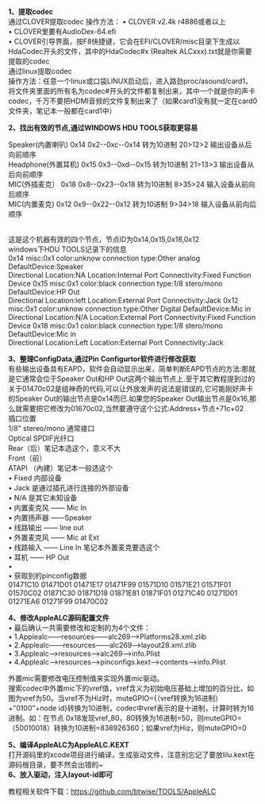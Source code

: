 <b>1、提取codec</b></br>
通过CLOVER提取codec
操作方法：
•    CLOVER v2.4k r4886或者以上</br>
•    CLOVER里要有AudioDex-64.efi</br>
•    CLOVER引导界面，按F8快捷键，它会在EFI/CLOVER/misc目录下生成以HdaCodec开头的文件，其中的HdaCodec#x (Realtek ALCxxx).txt就是你需要提取的codec</br>
通过linux提取codec</br>
操作方法：任意一个linux或口袋LINUX启动后，进入路劲proc/asound/card1，将文件夹里面的所有名为codec#开头的文件都复制出来，其中一个就是你的声卡codec，千万不要把HDMI音频的文件复制出来了（如果card1没有就一定在card0文件夹，笔记本一般都在card1中）</br>

<b>2、找出有效的节点,通过WINDOWS HDU TOOLS获取更容易</b></br>

Speaker(内置喇叭)                0x14   0x2--0xc--0x14      转为10进制  20>12>2 输出设备从后向前顺序 </br> 
Headphone(外置耳机)            0x15   0x3--0xd--0x15     转为10进制  21>13>3  输出设备从后向前顺序</br>
MIC(外插麦克）                    0x18   0x8--0x23--0x18   转为10进制   8>35>24  输入设备从前向后顺序</br>
MIC(内置麦克)                      0x12   0x9--0x22--0x12    转为10进制  9>34>18   输入设备从前向后顺序</br></br>

这是这个机器有效的四个节点，节点ID为0x14,0x15,0x18,0x12</br>
windows下HDU TOOLS记录下的信息</br>
0x14  misc:0x1  color:unknow   connection type:Other analog  DefaultDevice:Speaker</br>
Directional Location:NA   Location:Internal Port Connectivity:Fixed Function Device
0x15   misc:0x1  color:black   connection type:1/8 stero/mono  DefaultDevice:HP Out</br>
Directional Location:left   Location:External Port Connectivity:Jack
0x12   misc:0x1  color:unknow  connection type:Other Digital  DefaultDevice:Mic in</br>
Directional Location:N/A  Location:External Port Connectivity:Fixed Function Device
0x18  misc:0x1  color:black  connection type:1/8 stero/mono  DefaultDevice:Mic in</br>
Directional Location:Left  Location:External Port Connectivity:Jack</br>

<b>3、整理ConfigData,通过Pin Configurtor软件进行修改获取</b></br>
有些输出设备具有EAPD，软件会自动显示出来，简单判断EAPD节点的方法:那就是它通常会位于Speaker Out和HP Out这两个输出节点上.至于其它教程提到过的关于01470c02是组神奇的代码,可以让外放发声的说法是错误的,它可能刚好声卡的Speaker Out的输出节点是0x14而已.如果您的Speaker Out输出节点是0x16,那么就需要把它修改为01670c02,当然要遵守这个公式:Address+节点+71c+02</br>
插口位置</br>
1/8" stereo/mono 通常接口</br>
Optical SPDIF光纤口 </br> 
Rear（后）笔记本选这个，意义不大</br>
Front（前）</br>
ATAPI （內建）笔记本一般选这个</br>
•    Fixed 内部设备</br>
•    Jack  是通过插孔进行连接的外部设备</br>
•    N/A   是其它未知设备</br>
•    内置麦克风 —— Mic In</br>
•    内置扬声器 ——Speaker</br>
•    线路输出 —— line out</br>
•    外置麦克风 —— Mic at Ext</br>
•    线路输入 —— Line In 笔记本外置麦克要选这个</br>
•    耳机 —— HP Out</br>
•    
•    获取到的pinconfig数据</br>
01471C10 01471D01 01471E17 01471F99 01571D10 01571E21 01571F01 01570C02 01871C30 01871D18 01871E81 01871F01 01271C40 01271D01 01271EA6 01271F99 01470C02</br>
   
<b>4、修改AppleALC源码配置文件</b></br>
•    最后确认一共需要修改和定制的为4个文件：</br>
•    1.Applealc——resources——alc269—>Platforms28.xml.zlib</br>
•    2.Applealc——resources——alc269—>layout28.xml.zlib</br>
•    3.Applealc—>resources—>alc269—>info.Plist</br>
•    4.Applealc—>resources—>pinconfigs.kext—>contents—>info.Plist</br>
 
外置mic需要修改电压控制值来实现外置mic驱动。</br>
搜索codec中外置mic下的vref值，vref含义为初始电压基础上增加的百分比，如图为vref为50。当vref不为Hiz时，muteGPIO={（vref转换为16进制）+"0100"+node id}转换为10进制，codec中vref表示的是十进制，计算时转为16进制。如：在节点 0x18发现vref_80，80转换为16进制=50，则muteGPIO=（50010018）转换为10进制=838926360；如果vref为Hiz，则muteGPIO=0</br>

<b>5、编译AppleALC为AppleALC.KEXT</b></br>
打开源码里的xcode项目进行编译，生成驱动文件，注意别忘记了要放lilu.kext在源码根目录，要不然会出错的~</br>
<b>6、放入驱动，注入layout-id即可</b></br>

教程相关软件下载：https://github.com/btwise/TOOLS/AppleALC
